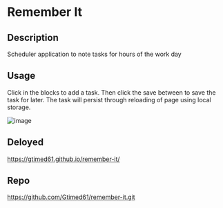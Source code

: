 # Remember It

## Description

Scheduler application to note tasks for hours of the work day

## Usage

Click in the blocks to add a task. Then click the save between to save the task for later.
The task will persist through reloading of page using local storage.

![image](https://user-images.githubusercontent.com/36940571/203622539-9ed4a5b3-2487-4915-8527-48ea5a30f9ee.png)

## Deloyed

https://gtimed61.github.io/remember-it/

## Repo 

https://github.com/Gtimed61/remember-it.git


